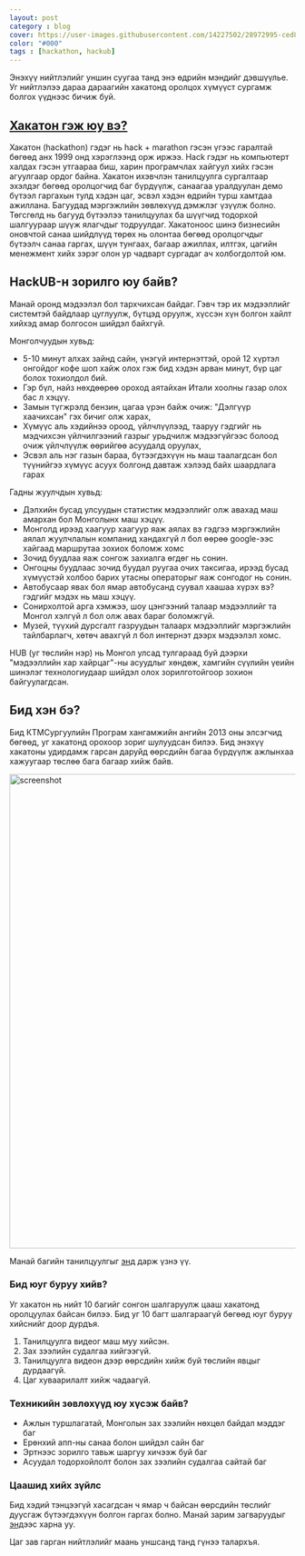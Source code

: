 ```yaml
---
layout: post
category : blog
cover: https://user-images.githubusercontent.com/14227502/28972995-ced81dc6-796c-11e7-80f9-c6f8a1ac94b6.jpg
color: "#000"
tags : [hackathon, hackub]
---
```


Энэхүү нийтлэлийг уншин суугаа танд энэ өдрийн мэндийг дэвшүүлье. Уг нийтлэлээ дараа дараагийн хакатонд оролцох хүмүүст сургамж болгох үүднээс бичиж буй. 

## [Хакатон гэж юу вэ?](https://www.facebook.com/tsetsegulzii.ya/posts/10155429731534787)
Хакатон (hackathon) гэдэг нь hack + marathon гэсэн үгээс гаралтай бөгөөд анх 1999 онд хэрэглээнд орж иржээ. Hack гэдэг нь компьютерт халдах гэсэн утгаараа биш, харин програмчлах хайгуул хийх гэсэн агуулгаар ордог байна. Хакатон ихэвчлэн танилцуулга сургалтаар эхэлдэг бөгөөд оролцогчид баг бүрдүүлж, санаагаа уралдуулан демо бүтээл гаргахын тулд хэдэн цаг, эсвэл хэдэн өдрийн турш хамтдаа ажиллана. Багуудад мэргэжлийн зөвлөхүүд дэмжлэг үзүүлж болно. Төгсгөлд нь багууд бүтээлээ танилцуулах ба шүүгчид тодорхой шалгуураар шүүж ялагчдыг тодруулдаг. Хакатоноос шинэ бизнесийн оновчтой санаа шийдлүүд төрөх нь олонтаа бөгөөд оролцогчдыг бүтээлч санаа гаргах, шүүн тунгаах, багаар ажиллах, илтгэх, цагийн менежмент хийх зэрэг олон ур чадварт сургадаг ач холбогдолтой юм.

## HackUB-н зорилго юу байв?
Манай оронд мэдээлэл бол тархчихсан байдаг. Гэвч тэр их мэдээллийг системтэй байдлаар цуглуулж, бүтцэд оруулж, хүссэн хүн болгон хайлт хийхэд амар болгосон шийдэл байхгүй.

Монголчуудын хувьд:
 - 5-10 минут алхах зайнд сайн, үнэгүй интернэттэй, орой 12 хүртэл онгойдог кофе шоп хайж олох гэж бид хэдэн арван минут, бүр цаг болох тохиолдол бий.
 - Гэр бүл, найз нөхдөөрөө ороход аятайхан Итали хоолны газар олох бас л хэцүү.
 - Замын түгжрэлд бензин, цагаа үрэн байж очиж: "Дэлгүүр хаачихсан" гэх бичиг олж харах,
 - Хүмүүс аль хэдийнээ ороод, үйлчлүүлээд, тааруу гэдгийг нь мэдчихсэн үйлчилгээний газрыг урьдчилж мэдээгүйгээс болоод очиж үйлчлүүлж өөрийгөө асуудалд оруулах, 
 - Эсвэл аль нэг газын бараа, бүтээгдэхүүн нь маш таалагдсан бол түүнийгээ хүмүүс асуух болгонд давтаж хэлээд байх шаардлага гарах

Гадны жуулчдын хувьд:
 - Дэлхийн бусад улсуудын статистик мэдээллийг олж авахад маш амархан бол Монголынх маш хэцүү.
 - Монголд ирээд хаагуур хаагуур яаж аялах вэ гэдгээ мэргэжлийн аялал жуулчлалын компанид хандахгүй л бол өөрөө google-ээс хайгаад маршрутаа зохиох боломж хомс
 - Зочид буудлаа яаж сонгож захиалга өгдөг нь сонин.
 - Онгоцны буудлаас зочид буудал руугаа очих таксигаа, ирээд бусад хүмүүстэй холбоо барих утасны операторыг яаж сонгодог нь сонин.
 - Автобусаар явах бол ямар автобусанд суувал хаашаа хүрэх вэ? гэдгийг мэдэх нь маш хэцүү.
 - Сонирхолтой арга хэмжээ, шоу цэнгээний талаар мэдээллийг та Монгол хэлгүй л бол олж авах бараг боломжгүй.
 - Музей, түүхий дурсгалт газруудын талаарх мэдээллийг мэргэжлийн тайлбарлагч, хөтөч авахгүй л бол интернэт дээрх мэдээлэл хомс. 

HUB (уг төслийн нэр) нь Монгол улсад тулгараад буй дээрхи "мэдээллийн хар хайрцаг"-ны асуудлыг хөндөж, хамгийн сүүлийн үеийн шинэлэг технологиудаар шийдэл олох зорилготойгоор зохион байгуулагдсан.

## Бид хэн бэ?
Бид КТМСургуулийн Програм хангамжийн ангийн 2013 оны элсэгчид бөгөөд, уг хакатонд орохоор зориг шулуудсан билээ. Бид энэхүү хакатоны удирдамж гарсан даруйд өөрсдийн багаа бүрдүүлж ажлынхаа хажуугаар төслөө бага багаар хийж байв.

<img width="835" alt="screenshot" src="https://user-images.githubusercontent.com/14227502/28973247-b119e66a-796d-11e7-81e5-6f383a391da4.jpg">

Манай багийн танилцуулгыг [энд](https://docs.google.com/presentation/d/1ixDZdZqg-0-Hs32WWqQeR37icrkQIZbW3adUEAuhAoo/edit?usp=sharing) дарж үзнэ үү.

### Бид юуг буруу хийв?
Уг хакатон нь нийт 10 багийг сонгон шалгаруулж цааш хакатонд оролцуулах байсан билээ. Бид уг 10 багт шалгараагүй бөгөөд юуг буруу хийснийг доор дурдъя.

1. Танилцуулга видеог маш муу хийсэн.
2. Зах зээлийн судалгаа хийгээгүй.
3. Танилцуулга видеон дээр өөрсдийн хийж буй төслийн явцыг дурдаагүй.
4. Цаг хуваарилалт хийж чадаагүй.

### Техникийн зөвлөхүүд юу хүсэж байв?
- Ажлын туршлагатай, Монголын зах зээлийн нөхцөл байдал мэддэг баг
- Ерөнхий апп-ны санаа болон шийдэл сайн баг
- Эртнээс зорилго тавьж шаргуу хичээж буй баг
- Асуудал тодорхойлолт болон зах зээлийн судалгаа сайтай баг

### Цаашид хийх зүйлс
Бид хэдий тэнцээгүй хасагдсан ч ямар ч байсан өөрсдийн төслийг дуусгаж бүтээгдэхүүн болгон гаргах болно. Манай зарим загваруудыг [энд](https://dribbble.com/bymbsurn)ээс харна уу.


Цаг зав гарган нийтлэлийг маань уншсанд танд гүнээ талархъя.